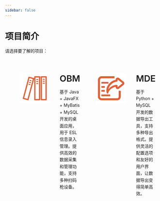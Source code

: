 ```yaml
---
sidebar: false
---
```


# 项目简介

请选择要了解的项目：

<div class="features">
  <div class="feature" onclick="window.location.href='/introduction/OBM.html'">
    <img src="/ico/obm-logo.svg" alt="OBM Logo" class="feature-logo">
    <div class="feature-content">
      <h2>OBM</h2>
      <p>基于 Java + JavaFX + MyBatis + MySQL 开发的桌面应用，用于 ESL 信息录入管理。提供高效的数据采集和管理功能，支持多种扫码枪设备。</p>
    </div>
  </div>
  <div class="feature" onclick="window.location.href='/introduction/MDE.html'">
    <img src="/ico/mde-logo.svg" alt="MDE Logo" class="feature-logo">
    <div class="feature-content">
      <h2>MDE</h2>
      <p>基于 Python + MySQL 开发的数据导出工具，支持多种导出格式。提供灵活的配置选项和友好的用户界面，让数据导出变得简单高效。</p>
    </div>
  </div>
</div>

<style>
.features {
  display: grid;
  grid-template-columns: repeat(2, 1fr);
  gap: 2rem;
  max-width: 1200px;
  margin: 2rem auto;
  padding: 0 1rem;
}

.feature {
  display: flex;
  align-items: flex-start;
  padding: 2rem;
  border: 1px solid var(--c-border);
  border-radius: 8px;
  transition: all 0.3s ease;
  cursor: pointer;
  background-color: var(--c-bg);
}

.feature:hover {
  transform: translateY(-5px);
  border-color: var(--c-brand);
  box-shadow: 0 4px 12px rgba(0, 0, 0, 0.1);
}

.feature-logo {
  width: 100px;
  height: 100px;
  margin-right: 2rem;
  flex-shrink: 0;
}

.feature-content {
  flex-grow: 1;
}

.feature h2 {
  font-size: 1.8rem;
  font-weight: 600;
  border-bottom: none;
  padding-bottom: 0;
  color: var(--c-brand);
  margin: 0 0 1rem 0;
}

.feature p {
  color: var(--c-text);
  line-height: 1.6;
  margin: 0;
}

@media (max-width: 919px) {
  .features {
    grid-template-columns: 1fr;
  }
}

@media (max-width: 419px) {
  .feature {
    flex-direction: column;
    align-items: center;
    text-align: center;
  }
  
  .feature-logo {
    margin: 0 0 1.5rem 0;
  }
}
</style> 